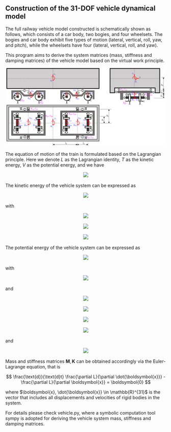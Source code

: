 ## Construction of the 31-DOF vehicle dynamical model

The full railway vehicle model constructed is schematically shown as follows, which consists of a car body, two bogies, and four wheelsets. The bogies and car body exhibit five types of motion (lateral, vertical, roll, yaw, and pitch), while the wheelsets have four (lateral, vertical, roll, and yaw).

This program aims to derive the system matrices (mass, stiffness and damping matrices) of the vehicle model based on the virtual work principle.

<p align="center">
    <img width="800" src="Images/F_vehicle.png" alt="Schematic diagram of 31-DOF railway vehicle mode">
</p>

<!-- <div align="center">
	<img src="Images/F_vehicle.png" width=800 alt>
</div>
![Images/F_vehicle.png]
*Schematic diagram of 31-DOF railway vehicle model* -->

The equation of motion of the train is formulated based on the Lagrangian principle. Here we denote $L$ as the Lagrangian identity, $T$ as the kinetic energy, $V$ as the potential energy, and we have

<p align="center">
<img src="https://latex.codecogs.com/svg.image?L=T-V" />
</p>

The kinetic energy of the vehicle system can be expressed as

<p align="center">
<img src="https://latex.codecogs.com/svg.image?T=T_c&plus;T_b&plus;T_w" />
</p>

with

<!-- T_c = \frac{1}{2} \left[m_c(\dot{y}_c^2+\dot{z}_c^2)+I_{cx} \dot{\phi}_c^2+I_{cy} \dot{\theta}_c^2+I_{cz} \dot{\psi}_c^2 \right] -->
<p align="center">
<img src="https://latex.codecogs.com/svg.image?T_c=\frac{1}{2}\left[m_c(\dot{y}_c^2&plus;\dot{z}_c^2)&plus;I_{cx}\dot{\phi}_c^2&plus;I_{cy}\dot{\theta}_c^2&plus;I_{cz}\dot{\psi}_c^2\right]" />
</p>
<!-- $$
T_b = \sum_{i=1}^2 T_{bi} = \sum_{i=1}^2 \frac{1}{2}\left[m_b(\dot{y}_{bi}^2+\dot{z}_{bi}^2)+I_{bx} \dot{\phi}_{bi}^2+I_{by} \dot{\theta}_{bi}^2+I_{bz} \dot{\psi}_{bi}^2 \right]
$$ -->
<p align="center">
<img src="https://latex.codecogs.com/svg.image?T_b=\sum_{i=1}^2&space;T_{bi}=\sum_{i=1}^2\frac{1}{2}\left[m_b(\dot{y}_{bi}^2&plus;\dot{z}_{bi}^2)&plus;I_{bx}\dot{\phi}_{bi}^2&plus;I_{by}\dot{\theta}_{bi}^2&plus;I_{bz}\dot{\psi}_{bi}^2\right]" />
</p>
<!-- $$
T_w = \sum_{i=1}^4 T_{wi} = \sum_{i=1}^4 \frac{1}{2}\left[m_b(\dot{y}_{wi}^2+\dot{z}_{wi}^2)  + I_{wx} \dot{\phi}_{wi}^2+I_{wz} \dot{\psi}_{wi}^2\right]
$$ -->
<p align="center">
<img src="https://latex.codecogs.com/svg.image?T_w=\sum_{i=1}^4&space;T_{wi}=\sum_{i=1}^4\frac{1}{2}\left[m_b(\dot{y}_{wi}^2&plus;\dot{z}_{wi}^2)&plus;I_{wx}\dot{\phi}_{wi}^2&plus;I_{wz}\dot{\psi}_{wi}^2\right]" />
</p>
The potential energy of the vehicle system can be expressed as

<!-- $$
V = V_s + V_p + V_g
$$ -->
<p align="center">
<img src="https://latex.codecogs.com/svg.image?V=V_s&plus;V_p&plus;V_g" />
</p>
with

<!-- $$
V_s = 0.5 k_{sx} \left[\left(\theta_c h_2 + \theta_{b1} h_3 - \psi_c b_2 + \psi_{b1} b_2\right)^2 + \left(\theta_c h_2 + \theta_{b1} h_3 + \psi_c b_2 - \psi_{b1} b_2\right)^2 \right. \\\\
\left.+ \left(\theta_c h_2 + \theta_{b2} h_3 - \psi_c b_2 + \psi_{b2} b_2\right)^2 + \left(\theta_c h_2 + \theta_{b2} h_3 + \psi_c b_2 - \psi_{b2} b_2\right)^2\right] \\\\+ 0.5 k_{sy} \left[\left(y_c - \phi_c h_2 + \psi_c l_2 - y_{b1} - \phi_{b1} h_3\right)^2 + \left(y_c - \phi_c h_2 + \psi_c l_2 - y_{b1} - \phi_{b1} h_3\right)^2 \right.\\\\
\left.+ \left(y_c - \phi_c h_2 - \psi_c l_2 - y_{b2} - \phi_{b2} h_3\right)^2 + \left(y_c - \phi_c h_2 - \psi_c l_2 - y_{b2} - \phi_{b2} h_3\right)^2\right] \ +\\\\ 0.5 k_{sz} \left[\left(z_c - \phi_c b_2 + \theta_c l_2 - z_{b1} + \phi_{b1} b_2\right)^2 + \left(z_c + \phi_c b_2 + \theta_c l_2 - z_{b1} - \phi_{b1} b_2\right)^2 \right.\\\\
\left.+ \left(z_c - \phi_c b_2 - \theta_c l_2 - z_{b2} + \phi_{b2} b_2\right)^2 + \left(z_c + \phi_c b_2 - \theta_c l_2 - z_{b2} - \phi_{b2} b_2\right)^2\right]
$$ -->
<p align="center">
<img src="https://latex.codecogs.com/svg.image?V_s=0.5&space;k_{sx}\left[\left(\theta_c&space;h_2&plus;\theta_{b1}h_3-\psi_c&space;b_2&plus;\psi_{b1}b_2\right)^2&plus;\left(\theta_c&space;h_2&plus;\theta_{b1}h_3&plus;\psi_c&space;b_2-\psi_{b1}b_2\right)^2\right.\\\left.&plus;\left(\theta_c&space;h_2&plus;\theta_{b2}h_3-\psi_c&space;b_2&plus;\psi_{b2}b_2\right)^2&plus;\left(\theta_c&space;h_2&plus;\theta_{b2}h_3&plus;\psi_c&space;b_2-\psi_{b2}b_2\right)^2\right]\\&plus;0.5&space;k_{sy}\left[\left(y_c-\phi_c&space;h_2&plus;\psi_c&space;l_2-y_{b1}-\phi_{b1}h_3\right)^2&plus;\left(y_c-\phi_c&space;h_2&plus;\psi_c&space;l_2-y_{b1}-\phi_{b1}h_3\right)^2\right.\\\left.&plus;\left(y_c-\phi_c&space;h_2-\psi_c&space;l_2-y_{b2}-\phi_{b2}h_3\right)^2&plus;\left(y_c-\phi_c&space;h_2-\psi_c&space;l_2-y_{b2}-\phi_{b2}h_3\right)^2\right]\\&plus;0.5&space;k_{sz}\left[\left(z_c-\phi_c&space;b_2&plus;\theta_c&space;l_2-z_{b1}&plus;\phi_{b1}b_2\right)^2&plus;\left(z_c&plus;\phi_c&space;b_2&plus;\theta_c&space;l_2-z_{b1}-\phi_{b1}b_2\right)^2\right.\\\left.&plus;\left(z_c-\phi_c&space;b_2-\theta_c&space;l_2-z_{b2}&plus;\phi_{b2}b_2\right)^2&plus;\left(z_c&plus;\phi_c&space;b_2-\theta_c&space;l_2-z_{b2}-\phi_{b2}b_2\right)^2\right]" />
</p>

and

<p align="center">
<img src="https://latex.codecogs.com/svg.image?V_p=V_{px}&plus;V_{py}&plus;V_{pz}" />
</p>
<p align="center">
<img src="https://latex.codecogs.com/svg.image?V_{px}=0.5&space;k_{px}\left[(\psi_{b1}b_1-\theta_{b1}h_1-\psi_{w1}b_1)^2&plus;(\psi_{b1}b_1&plus;\theta_{b1}h_1-\psi_{w1}b_1)^2&plus;\right.\\\left.(\psi_{b1}b_1-\theta_{b1}h_1-\psi_{w2}b_1)^2&plus;(\psi_{b1}b_1&plus;\theta_{b1}h_1-\psi_{w2}b_1)^2\right.\\\left.&plus;(\psi_{b2}b_1-\theta_{b2}h_1-\psi_{w3}b_1)^2&plus;(\psi_{b2}b_1&plus;\theta_{b2}h_1-\psi_{w3}b_1)^2\right.\\\left.&plus;(\psi_{b2}b_1-\theta_{b2}h_1-\psi_{w4}b_1)^2&plus;(\psi_{b2}b_1&plus;\theta_{b2}h_1-\psi_{w4}b_1)^2\right]" />
</p>
<p align="center">
<img src="https://latex.codecogs.com/svg.image?V_{py}=0.5&space;k_{py}\left[(y_{b1}-\phi_{b1}h_1&plus;\psi_{b1}l_1-y_{w1})^2&plus;(y_{b1}-\phi_{b1}h_1&plus;\psi_{b1}l_1-y_{w1})^2\right.\\\left.&plus;(y_{b1}-\phi_{b1}h_1-\psi_{b1}l_1-y_{w2})^2&plus;(y_{b1}-\phi_{b1}h_1-\psi_{b1}l_1-y_{w2})^2\right.\\\left.&plus;(y_{b2}-\phi_{b2}h_1&plus;\psi_{b2}l_1-y_{w3})^2&plus;(y_{b2}-\phi_{b2}h_1&plus;\psi_{b2}l_1-y_{w3})^2\right.\\\left.&plus;(y_{b2}-\phi_{b2}h_1-\psi_{b2}l_1-y_{w4})^2&plus;(y_{b2}-\phi_{b2}h_1-\psi_{b2}l_1-y_{w4})^2\right]" />
</p>
<p align="center">
<img src="https://latex.codecogs.com/svg.image?V_{pz}=0.5&space;k_{pz}\left[(z_{b1}&plus;\phi_{b1}b_1-\theta_{b1}l_1-z_{w1}-\phi_{w1}b_1)^2&plus;(z_{b1}-\phi_{b1}b_1-\theta_{b1}l_1-z_{w1}&plus;\phi_{w1}b_1)^2\right.\\\left.&plus;(z_{b1}&plus;\phi_{b1}b_1&plus;\theta_{b1}l_1-z_{w2}-\phi_{w2}b_1)^2&plus;(z_{b1}-\phi_{b1}b_1&plus;\theta_{b1}l_1-z_{w2}&plus;\phi_{w2}b_1)^2\right.\\\left.&plus;(z_{b2}&plus;\phi_{b2}b_1-\theta_{b2}l_1-z_{w3}-\phi_{w3}b_1)^2&plus;(z_{b2}-\phi_{b2}b_1-\theta_{b2}l_1-z_{w3}&plus;\phi_{w3}b_1)^2\right.\\\left.&plus;(z_{b2}&plus;\phi_{b2}b_1&plus;\theta_{b2}l_1-z_{w4}-\phi_{w4}b_1)^2&plus;(z_{b2}-\phi_{b2}b_1&plus;\theta_{b2}l_1-z_{w4}&plus;\phi_{w4}b_1)^2\right]" />
</p>
<!-- $$
V_p = 0.5 k_{px} \left[ ( \psi_{b1} b_1 - \theta_{b1} h_1 - \psi_{w1} b_1 )^2 + ( \psi_{b1} b_1 + \theta_{b1} h_1 - \psi_{w1} b_1 )^2 + \right.\\
\left. ( \psi_{b1} b_1 - \theta_{b1} h_1 - \psi_{w2} b_1 )^2 + ( \psi_{b1} b_1 + \theta_{b1} h_1 - \psi_{w2} b_1 )^2 \right.\\
\left.+ ( \psi_{b2} b_1 - \theta_{b2} h_1 - \psi_{w3} b_1 )^2 + ( \psi_{b2} b_1 + \theta_{b2} h_1 - \psi_{w3} b_1 )^2 \right.\\
\left.+ ( \psi_{b2} b_1 - \theta_{b2} h_1 - \psi_{w4} b_1 )^2 + ( \psi_{b2} b_1 + \theta_{b2} h_1 - \psi_{w4} b_1 )^2 \right] \\
+ 0.5 k_{py} \left[ ( y_{b1} - \phi_{b1} h_1 + \psi_{b1} l_1 - y_{w1} )^2 + ( y_{b1} - \phi_{b1} h_1 + \psi_{b1} l_1 - y_{w1} )^2 \right.\\
\left.+ ( y_{b1} - \phi_{b1} h_1 - \psi_{b1} l_1 - y_{w2} )^2 + ( y_{b1} - \phi_{b1} h_1 - \psi_{b1} l_1 - y_{w2} )^2 \right.\\
\left.+ ( y_{b2} - \phi_{b2} h_1 + \psi_{b2} l_1 - y_{w3} )^2 + ( y_{b2} - \phi_{b2} h_1 + \psi_{b2} l_1 - y_{w3} )^2 \right.\\
\left.+ ( y_{b2} - \phi_{b2} h_1 - \psi_{b2} l_1 - y_{w4} )^2 + ( y_{b2} - \phi_{b2} h_1 - \psi_{b2} l_1 - y_{w4} )^2 \right] \\
+ 0.5 k_{pz} \left[ ( z_{b1} + \phi_{b1} b_1 - \theta_{b1} l_1 - z_{w1} - \phi_{w1} b_1 )^2 + ( z_{b1} - \phi_{b1} b_1 - \theta_{b1} l_1 - z_{w1} + \phi_{w1} b_1 )^2 \right.\\
\left.+ ( z_{b1} + \phi_{b1} b_1 + \theta_{b1} l_1 - z_{w2} - \phi_{w2} b_1 )^2 + ( z_{b1} - \phi_{b1} b_1 + \theta_{b1} l_1 - z_{w2} + \phi_{w2} b_1 )^2 \right.\\
\left.+ ( z_{b2} + \phi_{b2} b_1 - \theta_{b2} l_1 - z_{w3} - \phi_{w3} b_1 )^2 + ( z_{b2} - \phi_{b2} b_1 - \theta_{b2} l_1 - z_{w3} + \phi_{w3} b_1 )^2 \right.\\
\left.+ ( z_{b2} + \phi_{b2} b_1 + \theta_{b2} l_1 - z_{w4} - \phi_{w4} b_1 )^2 + ( z_{b2} - \phi_{b2} b_1 + \theta_{b2} l_1 - z_{w4} + \phi_{w4} b_1 )^2 \right]
$$ -->

and

<!-- $$
V_g =
    k_{gx}  \left[
        (\psi_{w1}  a) ^ 2 + (\psi_{w2}  a) ^ 2 + (\psi_{w3}  a) ^ 2 + (\psi_{w4}  a) ^ 2\right] \\
  + 0.5  k_{gy}  \left[
        (y_{w1} + \phi_{w1}  h_w) ^ 2
      + (y_{w1} - \phi_{w1}  h_w) ^ 2
      + (y_{w2} + \phi_{w2}  h_w) ^ 2
      + (y_{w2} - \phi_{w2}  h_w) ^ 2\right.\\
\left.
      + (y_{w3} + \phi_{w3}  h_w) ^ 2
      + (y_{w3} - \phi_{w3}  h_w) ^ 2
      + (y_{w4} + \phi_{w4}  h_w) ^ 2
      + (y_{w4} - \phi_{w4}  h_w) ^ 2
    \right] \\
  + 0.5  k_{gz}  \left[
        (z_{w1} + \phi_{w1}  a) ^ 2
      + (z_{w1} - \phi_{w1}  a) ^ 2
      + (z_{w2} + \phi_{w2}  a) ^ 2
      + (z_{w2} - \phi_{w2}  a) ^ 2\right.\\
\left.
      + (z_{w3} + \phi_{w3}  a) ^ 2
      + (z_{w3} - \phi_{w3}  a) ^ 2
      + (z_{w4} + \phi_{w4}  a) ^ 2
      + (z_{w4} - \phi_{w4}  a) ^ 2
    \right]
$$ -->
<p align="center">
<img src="https://latex.codecogs.com/svg.image?V_g=k_{gx}\left[(\psi_{w1}a)^2&plus;(\psi_{w2}a)^2&plus;(\psi_{w3}a)^2&plus;(\psi_{w4}a)^2\right]\\&plus;0.5&space;k_{gy}\left[(y_{w1}&plus;\phi_{w1}h_w)^2&plus;(y_{w1}-\phi_{w1}h_w)^2&plus;(y_{w2}&plus;\phi_{w2}h_w)^2&plus;(y_{w2}-\phi_{w2}h_w)^2\right.\\\left.&plus;(y_{w3}&plus;\phi_{w3}h_w)^2&plus;(y_{w3}-\phi_{w3}h_w)^2&plus;(y_{w4}&plus;\phi_{w4}h_w)^2&plus;(y_{w4}-\phi_{w4}h_w)^2\right]\\&plus;0.5&space;k_{gz}\left[(z_{w1}&plus;\phi_{w1}a)^2&plus;(z_{w1}-\phi_{w1}a)^2&plus;(z_{w2}&plus;\phi_{w2}a)^2&plus;(z_{w2}-\phi_{w2}a)^2\right.\\\left.&plus;(z_{w3}&plus;\phi_{w3}a)^2&plus;(z_{w3}-\phi_{w3}a)^2&plus;(z_{w4}&plus;\phi_{w4}a)^2&plus;(z_{w4}-\phi_{w4}a)^2\right]" />
</p>

Mass and stiffness matrices $\mathbf{M}, \mathbf{K}$ can be obtained accordingly via the Euler-Lagrange equation, that is

$$
\frac{\text{d}}{\text{d}t} \frac{\partial L}{\partial \dot{\boldsymbol{x}}} - \frac{\partial L}{\partial \boldsymbol{x}} = \boldsymbol{0}
$$

where $\boldsymbol{x}, \dot{\boldsymbol{x}} \in \mathbb{R}^{31}$ is the vector that includes all displacements and velocities of rigid bodies in the system.

For details please check vehicle.py, where a symbolic computation tool sympy is adopted for deriving the vehicle system mass, stiffness and damping matrices.
